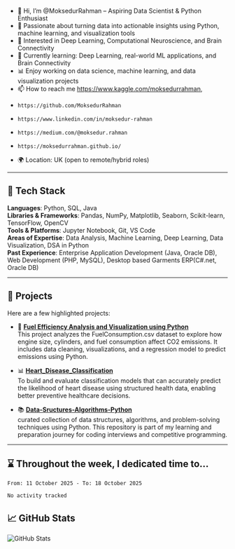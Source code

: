- 👋 Hi, I’m @MoksedurRahman – Aspiring Data Scientist & Python Enthusiast
- 🔭 Passionate about turning data into actionable insights using Python, machine learning, and visualization tools
- 👀 Interested in Deep Learning, Computational Neuroscience, and Brain Connectivity
- 🌱 Currently learning: Deep Learning, real-world ML applications, and Brain Connectivity
- 📊 Enjoy working on data science, machine learning, and data visualization projects
- 📫 How to reach me https://www.kaggle.com/moksedurrahman, 
-     https://github.com/MoksedurRahman
-     https://www.linkedin.com/in/moksedur-rahman
-     https://medium.com/@moksedur.rahman
-     https://moksedurrahman.github.io/
- 🌍 Location: UK (open to remote/hybrid roles)
<!---
MoksedurRahman/MoksedurRahman is a ✨ special ✨ repository because its `README.md` (this file) appears on your GitHub profile.
You can click the Preview link to take a look at your changes.
--->

---

## 🧰 Tech Stack

**Languages**: Python, SQL, Java  
**Libraries & Frameworks**: Pandas, NumPy, Matplotlib, Seaborn, Scikit-learn, TensorFlow, OpenCV  
**Tools & Platforms**: Jupyter Notebook, Git, VS Code  
**Areas of Expertise**: Data Analysis, Machine Learning, Deep Learning, Data Visualization, DSA in Python  
**Past Experience**: Enterprise Application Development (Java, Oracle DB), Web Development (PHP, MySQL), Desktop based Garments ERP(C#.net, Oracle DB)

---

## 🔧 Projects

Here are a few highlighted projects:

- 🚗 [**Fuel Efficiency Analysis and Visualization using Python**](https://github.com/MoksedurRahman/fuel-consumption-analysis)  
  This project analyzes the FuelConsumption.csv dataset to explore how engine size, cylinders, and fuel consumption affect CO2 emissions. It includes data cleaning, visualizations, and a regression model to predict emissions using Python.

- 📊 [**Heart_Disease_Classification**](https://github.com/MoksedurRahman/heart_disease_classification)  
  To build and evaluate classification models that can accurately predict the likelihood of heart disease using structured health data, enabling better preventive healthcare decisions.

- 📚 [**Data-Sructures-Algorithms-Python**](https://github.com/MoksedurRahman/data-structures-algorithms-python.git)  
  curated collection of data structures, algorithms, and problem-solving techniques using Python. This repository is part of my learning and preparation journey for coding interviews and competitive programming.

---

## ⌛ Throughout the week, I dedicated time to...

<!--START_SECTION:waka-->

```true
From: 11 October 2025 - To: 18 October 2025

No activity tracked
```

<!--END_SECTION:waka-->



## 📈 GitHub Stats

![GitHub Stats](https://github-readme-stats.vercel.app/api?username=MoksedurRahman&show_icons=true&theme=tokyonight)

